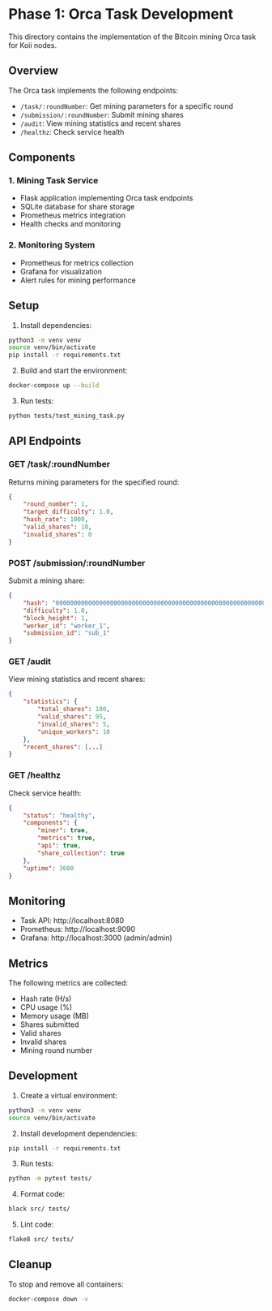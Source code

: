 # Phase 1: Orca Task Development

This directory contains the implementation of the Bitcoin mining Orca task for Koii nodes.

## Overview

The Orca task implements the following endpoints:
- `/task/:roundNumber`: Get mining parameters for a specific round
- `/submission/:roundNumber`: Submit mining shares
- `/audit`: View mining statistics and recent shares
- `/healthz`: Check service health

## Components

### 1. Mining Task Service
- Flask application implementing Orca task endpoints
- SQLite database for share storage
- Prometheus metrics integration
- Health checks and monitoring

### 2. Monitoring System
- Prometheus for metrics collection
- Grafana for visualization
- Alert rules for mining performance

## Setup

1. Install dependencies:
```bash
python3 -m venv venv
source venv/bin/activate
pip install -r requirements.txt
```

2. Build and start the environment:
```bash
docker-compose up --build
```

3. Run tests:
```bash
python tests/test_mining_task.py
```

## API Endpoints

### GET /task/:roundNumber
Returns mining parameters for the specified round:
```json
{
    "round_number": 1,
    "target_difficulty": 1.0,
    "hash_rate": 1000,
    "valid_shares": 10,
    "invalid_shares": 0
}
```

### POST /submission/:roundNumber
Submit a mining share:
```json
{
    "hash": "0000000000000000000000000000000000000000000000000000000000000000",
    "difficulty": 1.0,
    "block_height": 1,
    "worker_id": "worker_1",
    "submission_id": "sub_1"
}
```

### GET /audit
View mining statistics and recent shares:
```json
{
    "statistics": {
        "total_shares": 100,
        "valid_shares": 95,
        "invalid_shares": 5,
        "unique_workers": 10
    },
    "recent_shares": [...]
}
```

### GET /healthz
Check service health:
```json
{
    "status": "healthy",
    "components": {
        "miner": true,
        "metrics": true,
        "api": true,
        "share_collection": true
    },
    "uptime": 3600
}
```

## Monitoring

- Task API: http://localhost:8080
- Prometheus: http://localhost:9090
- Grafana: http://localhost:3000 (admin/admin)

## Metrics

The following metrics are collected:
- Hash rate (H/s)
- CPU usage (%)
- Memory usage (MB)
- Shares submitted
- Valid shares
- Invalid shares
- Mining round number

## Development

1. Create a virtual environment:
```bash
python3 -m venv venv
source venv/bin/activate
```

2. Install development dependencies:
```bash
pip install -r requirements.txt
```

3. Run tests:
```bash
python -m pytest tests/
```

4. Format code:
```bash
black src/ tests/
```

5. Lint code:
```bash
flake8 src/ tests/
```

## Cleanup

To stop and remove all containers:
```bash
docker-compose down -v
``` 